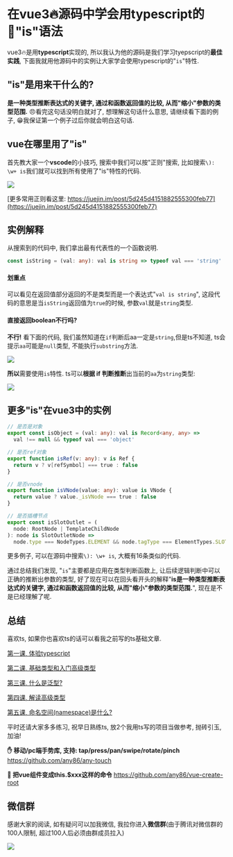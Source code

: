 # 在vue3🔥源码中学会用typescript的🦕"is"语法

vue3🔥是用**typescript**实现的, 所以我认为他的源码是我们学习tyepscript的**最佳实践**, 下面我就用他源码中的实例让大家学会使用typescript的"`is`"特性.

## "is"是用来干什么的?
**是一种类型推断表达式的关键字, 通过和函数返回值的比较, 从而"缩小"参数的类型范围.** 😠看完这句话没明白就对了, 想理解这句话什么意思, 请继续看下面的例子, 😁我保证第一个例子过后你就会明白这句话.

## vue在哪里用了"is"
首先教大家一个**vscode**的小技巧, 搜索中我们可以按"正则"搜索, 比如搜索`\): \w+ is`我们就可以找到所有使用了"is"特性的代码.

![](https://user-gold-cdn.xitu.io/2019/10/16/16dd32dd3cc345f0?imageView2/2/w/480/h/480/q/85/interlace/1)

[更多常用正则看这里: https://juejin.im/post/5d245d4151882555300feb77](https://juejin.im/post/5d245d4151882555300feb77)

## 实例解释
从搜索到的代码中, 我们拿出最有代表性的一个函数说明.
```typescript
const isString = (val: any): val is string => typeof val === 'string'
```

#### 划重点
可以看见在返回值部分返回的不是类型而是一个表达式"`val is string`", 这段代码的意思是当`isString`返回值为`true`的时候, 参数`val`就是`string`类型.


#### 直接返回boolean不行吗?
**不行!** 看下面的代码, 我们虽然知道在`if`判断后aa一定是`string`,但是ts不知道, ts会提示`aa`可能是`null`类型, 不能执行`substring`方法. 

![](https://user-gold-cdn.xitu.io/2019/10/16/16dd3581007d7545?w=787&h=200&f=png&s=37234)

**所以**需要使用`is`特性. ts可以**根据 if 判断推断**出当前的`aa`为`string`类型:

![](https://user-gold-cdn.xitu.io/2019/10/16/16dd383d4ef477bc?w=802&h=224&f=png&s=41524)

## 更多"is"在vue3中的实例

```typescript
// 是否是对象
export const isObject = (val: any): val is Record<any, any> =>
  val !== null && typeof val === 'object'

// 是否ref对象
export function isRef(v: any): v is Ref {
  return v ? v[refSymbol] === true : false
}

// 是否vnode
export function isVNode(value: any): value is VNode {
  return value ? value._isVNode === true : false
}

// 是否插槽节点
export const isSlotOutlet = (
  node: RootNode | TemplateChildNode
): node is SlotOutletNode =>
  node.type === NodeTypes.ELEMENT && node.tagType === ElementTypes.SLOT
```
更多例子, 可以在源码中搜索`\): \w+ is`, 大概有16条类似的代码.

通过总结我们发现, "`is`"主要都是应用在类型判断函数上, 让后续逻辑判断中可以正确的推断出参数的类型, 好了现在可以在回头看开头的解释"**is是一种类型推断表达式的关键字, 通过和函数返回值的比较, 从而"缩小"参数的类型范围.**", 现在是不是已经理解了呢.

## 总结
喜欢ts, 如果你也喜欢ts的话可以看我之前写的ts基础文章.

[第一课, 体验typescript](https://juejin.im/post/5d19ad6de51d451063431864)

[第二课, 基础类型和入门高级类型](https://juejin.im/post/5d1af3426fb9a07ed4411a9b)

[第三课, 什么是泛型?](https://juejin.im/post/5d27f160e51d45108223fcf9)

[第四课, 解读高级类型](https://juejin.im/post/5d3fe80fe51d456206115987)

[第五课, 命名空间(namespace)是什么?](https://juejin.im/post/5d5d04dfe51d4561af16dd24)

平时还请大家多多练习, 祝早日熟练ts, 放2个我用ts写的项目当做参考, 抛砖引玉, 加油!


**✋ 移动/pc端手势库, 支持: tap/press/pan/swipe/rotate/pinch**
https://github.com/any86/any-touch

**🍭 把vue组件变成this.$xxx这样的命令**
https://github.com/any86/vue-create-root

## 微信群
感谢大家的阅读, 如有疑问可以加我微信, 我拉你进入**微信群**(由于腾讯对微信群的100人限制, 超过100人后必须由群成员拉入)

![](https://user-gold-cdn.xitu.io/2019/9/19/16d474d245b69492?w=512&h=512&f=jpeg&s=27137)